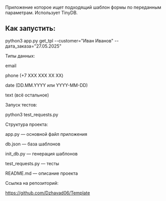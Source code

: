 Приложение которое ищет подходящий шаблон формы по переданным параметрам. Использует TinyDB.

## Как запустить:
python3 app.py get_tpl --customer="Иван Иванов" --дата_заказа="27.05.2025"

Типы данных:

email

phone (+7 ХХХ ХХХ ХХ ХХ)

date (DD.MM.YYYY или YYYY-MM-DD)

text (всё остальное)

Запуск тестов:

python3 test_requests.py

Структура проекта:

app.py — основной файл приложения

db.json — база шаблонов

init_db.py — генерация шаблонов

test_requests.py — тесты

README.md — описание проекта

Ссылка на репозиторий:

https://github.com/Dzhavad06/Template